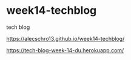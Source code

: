 # week14-techblog
tech blog

https://alecschro13.github.io/week14-techblog/

https://tech-blog-week-14-du.herokuapp.com/
